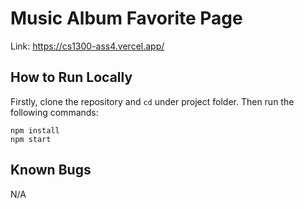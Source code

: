 # Music Album Favorite Page

Link: https://cs1300-ass4.vercel.app/

## How to Run Locally

Firstly, clone the repository and `cd` under project folder. Then run the following commands:

```shell
npm install
npm start
```

## Known Bugs

N/A
